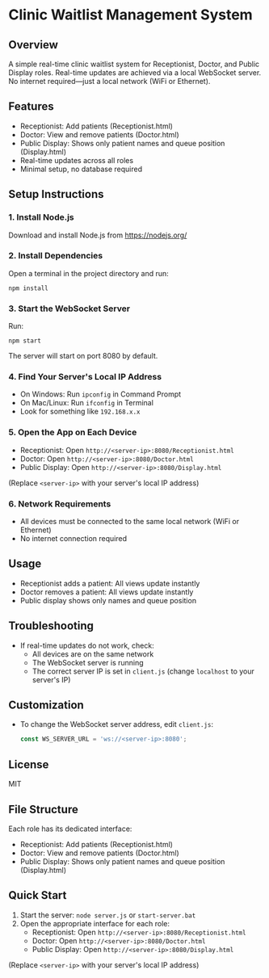 # Clinic Waitlist Management System

## Overview
A simple real-time clinic waitlist system for Receptionist, Doctor, and Public Display roles. Real-time updates are achieved via a local WebSocket server. No internet required—just a local network (WiFi or Ethernet).

## Features
- Receptionist: Add patients (Receptionist.html)
- Doctor: View and remove patients (Doctor.html)
- Public Display: Shows only patient names and queue position (Display.html)
- Real-time updates across all roles
- Minimal setup, no database required

## Setup Instructions

### 1. Install Node.js
Download and install Node.js from https://nodejs.org/

### 2. Install Dependencies
Open a terminal in the project directory and run:

```
npm install
```

### 3. Start the WebSocket Server
Run:
```
npm start
```
The server will start on port 8080 by default.

### 4. Find Your Server's Local IP Address
- On Windows: Run `ipconfig` in Command Prompt
- On Mac/Linux: Run `ifconfig` in Terminal
- Look for something like `192.168.x.x`

### 5. Open the App on Each Device
- Receptionist: Open `http://<server-ip>:8080/Receptionist.html`
- Doctor: Open `http://<server-ip>:8080/Doctor.html`
- Public Display: Open `http://<server-ip>:8080/Display.html`

(Replace `<server-ip>` with your server's local IP address)

### 6. Network Requirements
- All devices must be connected to the same local network (WiFi or Ethernet)
- No internet connection required

## Usage
- Receptionist adds a patient: All views update instantly
- Doctor removes a patient: All views update instantly
- Public display shows only names and queue position

## Troubleshooting
- If real-time updates do not work, check:
  - All devices are on the same network
  - The WebSocket server is running
  - The correct server IP is set in `client.js` (change `localhost` to your server's IP)

## Customization
- To change the WebSocket server address, edit `client.js`:
  ```js
  const WS_SERVER_URL = 'ws://<server-ip>:8080';
  ```

## License
MIT 

## File Structure

Each role has its dedicated interface:
- Receptionist: Add patients (Receptionist.html)
- Doctor: View and remove patients (Doctor.html)
- Public Display: Shows only patient names and queue position (Display.html)

## Quick Start

1. Start the server: `node server.js` or `start-server.bat`
2. Open the appropriate interface for each role:
   - Receptionist: Open `http://<server-ip>:8080/Receptionist.html`
   - Doctor: Open `http://<server-ip>:8080/Doctor.html`
   - Public Display: Open `http://<server-ip>:8080/Display.html`

(Replace `<server-ip>` with your server's local IP address) 